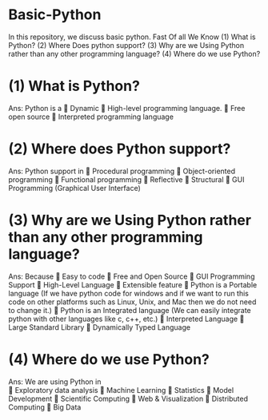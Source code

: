 # Basic-Python
In this repository, we discuss basic python. 
Fast Of all We Know 
(1)	What is Python?
(2)	Where Does python support?
(3)	Why are we Using Python rather than any other programming language?
(4)	Where do we use Python?

# (1)	What is Python? 
Ans: Python is a
	Dynamic
	High-level programming language.
	Free open source 
	Interpreted programming language

# (2)	Where does Python support?
Ans: Python support in 
	Procedural programming
	Object-oriented programming
	Functional programming
	Reflective
	Structural
	GUI Programming (Graphical User Interface)
      
# (3)	Why are we Using Python rather than any other programming language?
Ans:  Because 
	Easy to code 
	Free and Open Source
	GUI Programming Support
	High-Level Language
	Extensible feature
	Python is a Portable language (If we have python code for windows and if we want to run this code on other platforms such as Linux, Unix, and Mac
      then we do not need to change it.)
	Python is an Integrated language (We can easily integrate python with other languages like c, c++, etc.)
	Interpreted Language 
	Large Standard Library
	Dynamically Typed Language

# (4)	Where do we use Python?
Ans:  We are using Python in  
	Exploratory data analysis
	Machine Learning
	Statistics
	Model Development
	Scientific Computing
	Web & Visualization
	Distributed Computing
	Big Data
                

